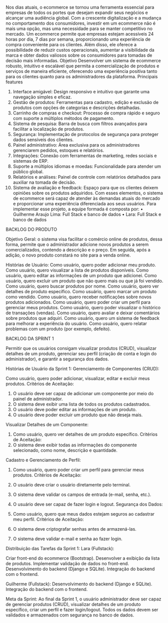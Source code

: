 Nos dias atuais, o ecommerce se tornou uma ferramenta essencial para empresas de todos os portes que desejam expandir seus negócios e alcançar uma audiência global. Com a crescente digitalização e a mudança no comportamento dos consumidores, investir em um ecommerce não é mais uma opção, mas uma necessidade para se manter competitivo no mercado.
Um ecommerce permite que empresas estejam acessíveis 24 horas por dia, 7 dias por semana, proporcionando uma experiência de compra conveniente para os clientes. Além disso, ele oferece a possibilidade de reduzir custos operacionais, aumentar a visibilidade da marca e obter dados valiosos sobre os consumidores para tomadas de decisão mais informadas.
Objetivo
Desenvolver um sistema de ecommerce robusto, intuitivo e escalável que permita a comercialização de produtos e serviços de maneira eficiente, oferecendo uma experiência positiva tanto para os clientes quanto para os administradores da plataforma.
Principais features
1.	Interface amigável: Design responsivo e intuitivo que garante uma navegação simples e eficaz.
2.	Gestão de produtos: Ferramentas para cadastro, edição e exclusão de produtos com opções de categorias e descrições detalhadas.
3.	Carrinho de compras e checkout: Processo de compra rápido e seguro com suporte a múltiplos métodos de pagamento.
4.	Sistema de pesquisa: Barra de busca com filtros avançados para facilitar a localização de produtos.
5.	Segurança: Implementação de protocolos de segurança para proteger dados sensíveis dos clientes.
6.	Painel administrativo: Área exclusiva para os administradores gerenciarem pedidos, estoques e relatórios.
7.	Integrações: Conexão com ferramentas de marketing, redes sociais e sistemas de ERP.
8.	Suporte a múltiplos idiomas e moedas: Funcionalidade para atender um público global.
9.	Relatórios e análises: Painel de controle com relatórios detalhados para auxiliar na tomada de decisão.
10.	Sistema de avaliação e feedback: Espaço para que os clientes deixem opiniões sobre os produtos adquiridos.
Com esses elementos, o sistema de ecommerce será capaz de atender às demandas atuais do mercado e proporcionar uma experiência diferenciada aos seus usuários.
Para implementar esse projeto, a equipe formada é composta por:
•	Guilherme Araujo Lima: Full Stack e banco de dados
•	Lara: Full Stack e banco de dados


BACKLOG DO PRODUTO


Objetivo Geral: o sistema visa facilitar o comércio online de produtos, dessa forma, permite que o administrador adicione novos produtos a serem comercializados, contendo a descrição e o preço. Em seguida, após a adição, o novo produto constará no site para a venda online.

Histórias de Usuário:
Como usuário, quero poder adicionar meu produto.
Como usuário, quero visualizar a lista de produtos disponíveis.
Como usuário, quero editar as informações de um produto que adicionei.
Como usuário, quero excluir um produto que não quero mais ou que já foi vendido.
Como usuário, quero buscar produtos por nome.
Como usuário, quero ver detalhes de produto específico.
Como usuário, quero marcar um produto como vendido.
Como usuário, quero receber notificações sobre novos produtos adicionados.
Como usuário, quero poder criar um perfil para gerenciar meus produtos.
Como usuário, quero poder visualizar o histórico de transações (vendas).
Como usuário, quero avaliar e deixar comentários sobre produtos que adquiri.
Como usuário, quero um sistema de feedback para melhorar a experiência do usuário.
Como usuário, quero relatar problemas com um produto (por exemplo, defeito).

BACKLOG DA SPRINT 1


Permitir que os usuários consigam visualizar produtos (CRUD), visualizar detalhes de um produto, gerenciar seu perfil (criação de conta e login do administrador), e garantir a segurança dos dados.


Histórias de Usuário da Sprint 1:
Gerenciamento de Componentes (CRUD):

Como usuário, quero poder adicionar, visualizar, editar e excluir meus produtos.
Critérios de Aceitação:
1. O usuário deve ser capaz de adicionar um componente por meio do painel de administrador.
2. O sistema deve exibir uma lista de todos os produtos cadastrados.
3. O usuário deve poder editar as informações de um produto.
4. O usuário deve poder excluir um produto que não deseja mais.

Visualizar Detalhes de um Componente:

1. Como usuário, quero ver detalhes de um produto específico.
Critérios de Aceitação:
1. O sistema deve exibir todas as informações do componente selecionado, como nome, descrição e quantidade.

Cadastro e Gerenciamento de Perfil:

1. Como usuário, quero poder criar um perfil para gerenciar meus produtos.
Critérios de Aceitação:
1. O usuário deve criar o usuário diretamente pelo terminal.
2. O sistema deve validar os campos de entrada (e-mail, senha, etc.).
3. O usuário deve ser capaz de fazer login e logout.
Segurança dos Dados:

1. Como usuário, quero que meus dados estejam seguros ao cadastrar meu perfil.
Critérios de Aceitação:
1. O sistema deve criptografar senhas antes de armazená-las.
2. O sistema deve validar e-mail e senha ao fazer login.


Distribuição das Tarefas da Sprint 1:
Lara (Fullstack):

Criar front-end do ecommerce (Bootstrap).
Desenvolver a exibição da lista de produtos.
Implementar validação de dados no front-end.
Desenvolvimento do backend (Django e SQLite).
Integração do backend com o frontend.

Guilherme (Fullstack):
Desenvolvimento do backend (Django e SQLite).
Integração do backend com o frontend.

Meta da Sprint:
Ao final da Sprint 1, o usuário administrador deve ser capaz de gerenciar produtos (CRUD), visualizar detalhes de um produto específico, criar um perfil e fazer login/logout. Todos os dados devem ser validados e armazenados com segurança no banco de dados.
